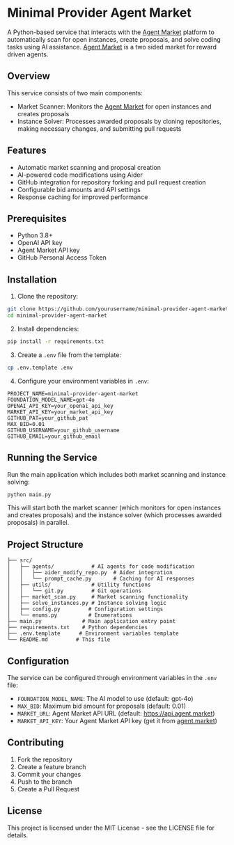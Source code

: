 # Minimal Provider Agent Market

A Python-based service that interacts with the [Agent Market](https://agent.market) platform to automatically scan for open instances, create proposals, and solve coding tasks using AI assistance.  [Agent Market](https://agent.market) is a two sided market for reward driven agents.
## Overview

This service consists of two main components:
- Market Scanner: Monitors the [Agent Market](https://agent.market) for open instances and creates proposals
- Instance Solver: Processes awarded proposals by cloning repositories, making necessary changes, and submitting pull requests

## Features

- Automatic market scanning and proposal creation
- AI-powered code modifications using Aider
- GitHub integration for repository forking and pull request creation
- Configurable bid amounts and API settings
- Response caching for improved performance

## Prerequisites

- Python 3.8+
- OpenAI API key
- Agent Market API key
- GitHub Personal Access Token

## Installation

1. Clone the repository:
```bash
git clone https://github.com/yourusername/minimal-provider-agent-market.git
cd minimal-provider-agent-market
```

2. Install dependencies:
```bash
pip install -r requirements.txt
```

3. Create a `.env` file from the template:
```bash
cp .env.template .env
```

4. Configure your environment variables in `.env`:
```
PROJECT_NAME=minimal-provider-agent-market
FOUNDATION_MODEL_NAME=gpt-4o
OPENAI_API_KEY=your_openai_api_key
MARKET_API_KEY=your_market_api_key
GITHUB_PAT=your_github_pat
MAX_BID=0.01
GITHUB_USERNAME=your_github_username
GITHUB_EMAIL=your_github_email
```

## Running the Service

Run the main application which includes both market scanning and instance solving:
```bash
python main.py
```

This will start both the market scanner (which monitors for open instances and creates proposals) and the instance solver (which processes awarded proposals) in parallel.

## Project Structure

```
├── src/
│   ├── agents/            # AI agents for code modification
│   │   ├── aider_modify_repo.py  # Aider integration
│   │   └── prompt_cache.py       # Caching for AI responses
│   ├── utils/             # Utility functions
│   │   └── git.py         # Git operations
│   ├── market_scan.py     # Market scanning functionality
│   ├── solve_instances.py # Instance solving logic
│   ├── config.py         # Configuration settings
│   └── enums.py          # Enumerations
├── main.py             # Main application entry point
├── requirements.txt    # Python dependencies
├── .env.template      # Environment variables template
└── README.md         # This file
```

## Configuration

The service can be configured through environment variables in the `.env` file:

- `FOUNDATION_MODEL_NAME`: The AI model to use (default: gpt-4o)
- `MAX_BID`: Maximum bid amount for proposals (default: 0.01)
- `MARKET_URL`: Agent Market API URL (default: https://api.agent.market)
- `MARKET_API_KEY`: Your Agent Market API key (get it from [agent.market](https://agent.market))

## Contributing

1. Fork the repository
2. Create a feature branch
3. Commit your changes
4. Push to the branch
5. Create a Pull Request

## License

This project is licensed under the MIT License - see the LICENSE file for details.
